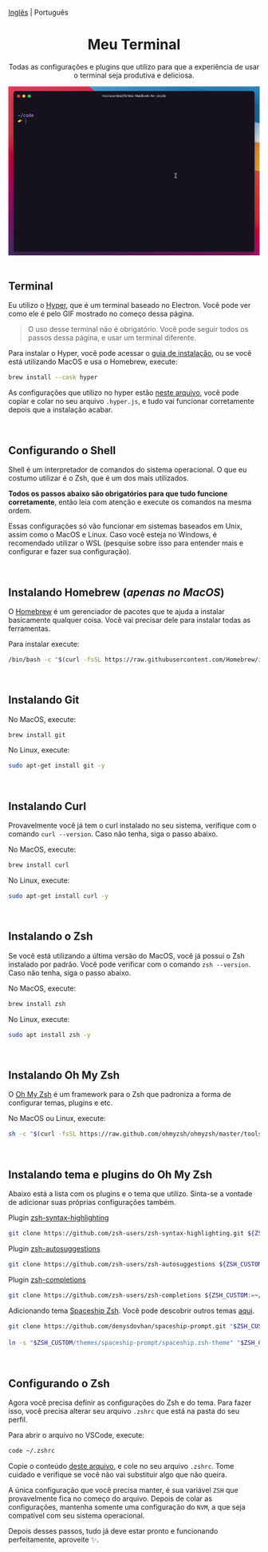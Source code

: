 [Inglês](/README.md) | Português

<div align="center">
  <h1>Meu Terminal</h1>
  <p>Todas as configurações e plugins que utilizo para que a experiência de usar o terminal seja produtiva e deliciosa.</p>
  <img src="/.github/demonstration.gif" alt="Demonstração de interações com terminal">
  <br>
  <br>
</div>

## Terminal
Eu utilizo o [Hyper](https://hyper.is), que é um terminal baseado no Electron. Você pode ver como ele é pelo GIF mostrado no começo dessa página.

> O uso desse terminal não é obrigatório. Você pode seguir todos os passos dessa página, e usar um terminal diferente.

Para instalar o Hyper, você pode acessar o [guia de instalação](https://hyper.is/#installation), ou se você está utilizando MacOS e usa o Homebrew, execute:

```bash
brew install --cask hyper
```

As configurações que utilizo no hyper estão [neste arquivo](/hyper-configuration.js), você pode copiar e colar no seu arquivo `.hyper.js`, e tudo vai funcionar corretamente depois que a instalação acabar.

<br>

## Configurando o Shell
Shell é um interpretador de comandos do sistema operacional. O que eu costumo utilizar é o Zsh, que é um dos mais utilizados.

**Todos os passos abaixo são obrigatórios para que tudo funcione corretamente**, então leia com atenção e execute os comandos na mesma ordem.

Essas configurações só vão funcionar em sistemas baseados em Unix, assim como o MacOS e Linux. Caso você esteja no Windows, é recomendado utilizar o WSL (pesquise sobre isso para entender mais e configurar e fazer sua configuração).

<br>

## Instalando Homebrew (*apenas no MacOS*)
O [Homebrew](https://brew.sh) é um gerenciador de pacotes que te ajuda a instalar basicamente qualquer coisa. Você vai precisar dele para instalar todas as ferramentas.

Para instalar execute:
```bash
/bin/bash -c "$(curl -fsSL https://raw.githubusercontent.com/Homebrew/install/HEAD/install.sh)"
```

<br>

## Instalando Git
No MacOS, execute:
```bash
brew install git
```

No Linux, execute:
```bash
sudo apt-get install git -y
```

<br>

## Instalando Curl
Provavelmente você já tem o curl instalado no seu sistema, verifique com o comando `curl --version`. Caso não tenha, siga o passo abaixo.

No MacOS, execute:
```bash
brew install curl
```

No Linux, execute:
```bash
sudo apt-get install curl -y
```

<br>

## Instalando o Zsh
Se você está utilizando a última versão do MacOS, você já possuí o Zsh instalado por padrão. Você pode verificar com o comando `zsh --version`. Caso não tenha, siga o passo abaixo.

No MacOS, execute:
```bash
brew install zsh
```

No Linux, execute:
```bash
sudo apt install zsh -y
```

<br>

## Instalando Oh My Zsh
O [Oh My Zsh](https://ohmyz.sh) é um framework para o Zsh que padroniza a forma de configurar temas, plugins e etc.

No MacOS ou Linux, execute:
```bash
sh -c "$(curl -fsSL https://raw.github.com/ohmyzsh/ohmyzsh/master/tools/install.sh)"
```

<br>

## Instalando tema e plugins do Oh My Zsh
Abaixo está a lista com os plugins e o tema que utilizo. Sinta-se a vontade de adicionar suas próprias configurações também. 

Plugin [zsh-syntax-highlighting](https://github.com/zsh-users/zsh-syntax-highlighting)
```bash
git clone https://github.com/zsh-users/zsh-syntax-highlighting.git ${ZSH_CUSTOM:-~/.oh-my-zsh/custom}/plugins/zsh-syntax-highlighting
```

Plugin [zsh-autosuggestions](https://github.com/zsh-users/zsh-autosuggestions)
```bash
git clone https://github.com/zsh-users/zsh-autosuggestions ${ZSH_CUSTOM:-~/.oh-my-zsh/custom}/plugins/zsh-autosuggestions
```

Plugin [zsh-completions](https://github.com/zsh-users/zsh-completions)
```bash
git clone https://github.com/zsh-users/zsh-completions ${ZSH_CUSTOM:=~/.oh-my-zsh/custom}/plugins/zsh-completions
```

Adicionando tema [Spaceship Zsh](https://github.com/denysdovhan/spaceship-prompt). Você pode descobrir outros temas [aqui](https://github.com/ohmyzsh/ohmyzsh/wiki/Themes).
```bash
git clone https://github.com/denysdovhan/spaceship-prompt.git "$ZSH_CUSTOM/themes/spaceship-prompt"

ln -s "$ZSH_CUSTOM/themes/spaceship-prompt/spaceship.zsh-theme" "$ZSH_CUSTOM/themes/spaceship.zsh-theme"
```

<br>

## Configurando o Zsh
Agora você precisa definir as configurações do Zsh e do tema. Para fazer isso, você precisa alterar seu arquivo `.zshrc` que está na pasta do seu perfil.

Para abrir o arquivo no VSCode, execute:
```bash
code ~/.zshrc
```

Copie o conteúdo [deste arquivo](/zshrc-configurations.txt), e cole no seu arquivo `.zshrc`. Tome cuidado e verifique se você não vai substituir algo que não queira.

A única configuração que você precisa manter, é sua variável `ZSH` que provavelmente fica no começo do arquivo. Depois de colar as configurações, mantenha somente uma configuração do `NVM`, a que seja compatível com seu sistema operacional.

Depois desses passos, tudo já deve estar pronto e funcionando perfeitamente, aproveite ✨.